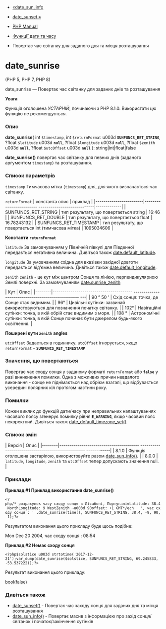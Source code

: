 - [«date_sun_info](function.date-sun-info.md)
- [date_sunset »](function.date-sunset.md)

- [PHP Manual](index.md)
- [Функції дати та часу](ref.datetime.md)
- Повертає час світанку для заданого дня та місця розташування

# date_sunrise

(PHP 5, PHP 7, PHP 8)

date_sunrise — Повертає час світанку для заданих днів та
розташування

**Увага**

Функція оголошена *УСТАРНІЙ*, починаючи з PHP 8.1.0. Використати цю
функцію не рекомендується.

### Опис

**date_sunrise**(
int `$timestamp`,
int `$returnFormat` u003d **`SUNFUNCS_RET_STRING`**,
?float `$latitude` u003d **`null`**,
?float `$longitude` u003d **`null`**,
?float `$zenith` u003d **`null`**,
?float `$utcOffset` u003d **`null`**
): string\|int\|float\|false

**date_sunrise()** повертає час світанку для певних днів
(заданого аргументом `timestamp`) та розташування.

### Список параметрів

`timestamp`
Тимчасова мітка (`timestamp`) дня, для якого визначається час
світанку.

`returnFormat`
| константа опис | приклад |
|------------------------|------------------------ ----------------------------|-------------|
| SUNFUNCS_RET_STRING | тип результату, що повертається string | 16:46 |
| SUNFUNCS_RET_DOUBLE | тип результату, що повертається float | 16.78243132 |
| SUNFUNCS_RET_TIMESTAMP | тип результату, що повертається int (тимчасова мітка) | 1095034606 |

**Константи `returnFormat`**

`latitude`
За замовчуванням у Північній півкулі для Південної передається негативна
величина. Дивіться також
[date.default_latitude](datetime.configuration.md#ini.date.default-latitude).

`longitude`
За умовчанням східна для вказівки західної довготи передається
від'ємна величина. Дивіться також
[date.default_longitude](datetime.configuration.md#ini.date.default-longitude).

`zenith`
`zenith` - це кут між центром Сонця та лінією, перпендикулярною
Землі поверхні. За замовчуванням
[date.sunrise_zenith](datetime.configuration.md#ini.date.sunrise-zenith)

| Кут | Опис |
|--------|---------------------------------------- -------------------------------------------------- ---|
| 90 ° 50 ' | Схід сонця: точка, де Сонце стає видимим. |
| 96° | Цивільні сутінки: зазвичай використовуються для позначення початку світанку. |
| 102° | Навігаційні сутінки: точка, в якій обрій стає видимим з моря. |
| 108 ° | Астрономічні сутінки: точка, в якій Сонце починає бути джерелом будь-якого освітлення. |

**Поширені кути `zenith` angles**

`utcOffset`
Задається в годиннику. `utcOffset` ігнорується, якщо `returnFormat` -
**`SUNFUNCS_RET_TIMESTAMP`**

### Значення, що повертаються

Повертає час сходу сонця у заданому форматі `returnFormat` або
**`false`** у разі виникнення помилки. Одна з можливих причин
невдалого виконання - сонце не піднімається над обрієм взагалі, що
відбувається усередині полярних кіл протягом частини року.

### Помилки

Кожен виклик до функцій дати/часу при неправильних налаштуваннях
часового поясу згенерує помилку рівня **`E_WARNING`**, якщо часовий
пояс некоректний. Дивіться також
[date_default_timezone_set()](function.date-default-timezone-set.md)

### Список змін

| Версія | Опис |
|--------|---------------------------------------- -------------------------------------------------- ------------|
| 8.1.0 | Функція оголошена застарілою, використовуйте разом [date_sun_info()](function.date-sun-info.md). |
| 8.0.0 | `latitude`, `longitude`, `zenith` та `utcOffset` тепер допускають значення null. |

### Приклади

**Приклад #1 Приклад використання **date_sunrise()****

`<?php/* розрахунок часу сходу сонця в Лісабоні, ПортугаліяLatitude: 38.4 NorthLongitude: 9 WestZenith ~u003d 90offset: +1 GMT*/ech   ', час сходу сонця : ' .date_sunrise(time(), SUNFUNCS_RET_STRING, 38.4, -9, 90, 1);?> `

Результатом виконання цього прикладу буде щось подібне:

Mon Dec 20 2004, час сходу сонця : 08:54

**Приклад #2 Немає сходу сонця**

` <?php$solstice u003d strtotime('2017-12-21');var_dump(date_sunrise($solstice, SUNFUNCS_RET_STRING, 69.245833, -53.537222));?> `

Результат виконання цього прикладу:

bool(false)

### Дивіться також

- [date_sunset()](function.date-sunset.md) - Повертає час заходу
сонця для заданих дня та місця розташування
- [date_sun_info()](function.date-sun-info.md) - Повертає масив з
інформацією про захід сонця/світанок і початок/закінчення сутінків
